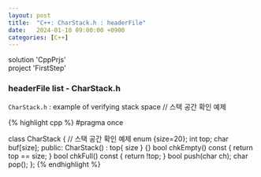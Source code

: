 ```yaml
---
layout: post
title:  "C++: CharStack.h : headerFile"
date:   2024-01-10 09:00:00 +0900
categories: [C++]
---
```


solution 'CppPrjs'   
project 'FirstStep'   
   
### headerFile list - CharStack.h   
`CharStack.h` : example of verifying stack space // 스택 공간 확인 예제   
   
{% highlight cpp %}
#pragma once

class CharStack {						// 스택 공간 확인 예제
	enum {size=20};
	int top;
	char buf[size];
public:
	CharStack() : top{ size } {}
	bool chkEmpty() const {
		return top == size;
	}
	bool chkFull() const {
		return !top;
	}
	bool push(char ch);
	char pop();
};
{% endhighlight %}
